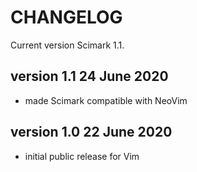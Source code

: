 # CHANGELOG

Current version Scimark 1.1.

## version 1.1  24 June 2020

- made Scimark compatible with NeoVim

## version 1.0  22 June 2020

- initial public release for Vim
